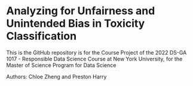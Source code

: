 # Analyzing for Unfairness and Unintended Bias in Toxicity Classification

This is the GitHub repository is for the Course Project of the 2022 DS-GA 1017 - Responsible Data Science Course at New York University, for the Master of Science Program for Data Science

Authors: Chloe Zheng and Preston Harry
